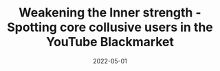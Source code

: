 ---
layout: publications
date: 2022-05-01
title: Weakening the Inner strength - Spotting core collusive users in the YouTube Blackmarket
venue: "16<sup>th</sup> International AAAI Conference on Web and Social Media, 2022 (ICWSM)"
link: "https://ojs.aaai.org/index.php/ICWSM/article/view/19280/19052"
slides: 
poster: 
tldr: Investigated the collusive blackmarket on YouTube using graphs to identify the most influential blackmarket users in the market.
authors: Hridoy Sankar Dutta*, <u>Nirav Diwan</u>*, Tanmoy Chakraborty
code: "https://github.com/LCS2-IIITD/ICWSM-2022-Core-Collusive-Youtube-BlackMarket"
---